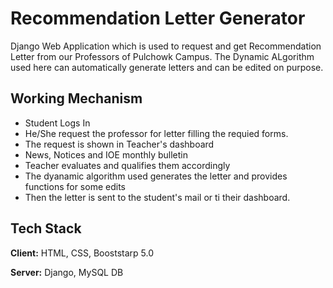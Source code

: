 # Recommendation Letter Generator

Django Web Application which is used to request and get Recommendation Letter from our Professors of Pulchowk Campus. The Dynamic ALgorithm used here can automatically generate letters and can be edited on purpose.



## Working Mechanism

- Student Logs In
- He/She request the professor for letter filling the requied forms.
- The request is shown in Teacher's dashboard
- News, Notices and IOE monthly bulletin
- Teacher evaluates and qualifies them accordingly
- The dyanamic algorithm used generates the letter and provides functions for some edits
- Then the letter is sent to the student's mail or ti their dashboard.


## Tech Stack

**Client:** HTML, CSS, Booststarp 5.0

**Server:** Django, MySQL DB
